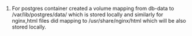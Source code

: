 1) For postgres container created a volume mapping from db-data to /var/lib/postgres/data/ which is stored locally and similarly for nginx,html files did mapping to /usr/share/nginx/html which will be also stored locally.
